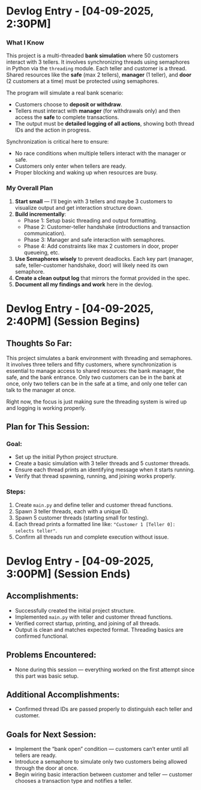 # Devlog Entry - [04-09-2025, 2:30PM] 

### What I Know
This project is a multi-threaded **bank simulation** where 50 customers interact with 3 tellers. It involves synchronizing threads using semaphores in Python via the `threading` module. Each teller and customer is a thread. Shared resources like the **safe** (max 2 tellers), **manager** (1 teller), and **door** (2 customers at a time) must be protected using semaphores.

The program will simulate a real bank scenario:
- Customers choose to **deposit or withdraw**.
- Tellers must interact with **manager** (for withdrawals only) and then access the **safe** to complete transactions.
- The output must be **detailed logging of all actions**, showing both thread IDs and the action in progress.

Synchronization is critical here to ensure:
- No race conditions when multiple tellers interact with the manager or safe.
- Customers only enter when tellers are ready.
- Proper blocking and waking up when resources are busy.

### My Overall Plan
1. **Start small** — I'll begin with 3 tellers and maybe 3 customers to visualize output and get interaction structure down.
2. **Build incrementally**:
   - Phase 1: Setup basic threading and output formatting.
   - Phase 2: Customer-teller handshake (introductions and transaction communication).
   - Phase 3: Manager and safe interaction with semaphores.
   - Phase 4: Add constraints like max 2 customers in door, proper queueing, etc.
3. **Use Semaphores wisely** to prevent deadlocks. Each key part (manager, safe, teller-customer handshake, door) will likely need its own semaphore.
4. **Create a clean output log** that mirrors the format provided in the spec.
5. **Document all my findings and work** here in the devlog.

# Devlog Entry - [04-09-2025, 2:40PM] (Session Begins)

## Thoughts So Far:

This project simulates a bank environment with threading and semaphores. It involves three tellers and fifty customers, where synchronization is essential to manage access to shared resources: the bank manager, the safe, and the bank entrance. Only two customers can be in the bank at once, only two tellers can be in the safe at a time, and only one teller can talk to the manager at once.

Right now, the focus is just making sure the threading system is wired up and logging is working properly.

## Plan for This Session:

### Goal:
- Set up the initial Python project structure.
- Create a basic simulation with 3 teller threads and 5 customer threads.
- Ensure each thread prints an identifying message when it starts running.
- Verify that thread spawning, running, and joining works properly.

### Steps:
1. Create `main.py` and define teller and customer thread functions.
2. Spawn 3 teller threads, each with a unique ID.
3. Spawn 5 customer threads (starting small for testing).
4. Each thread prints a formatted line like: `"Customer 1 [Teller 0]: selects teller"`.
5. Confirm all threads run and complete execution without issue.

# Devlog Entry - [04-09-2025, 3:00PM] (Session Ends)

## Accomplishments:
- Successfully created the initial project structure.
- Implemented `main.py` with teller and customer thread functions.
- Verified correct startup, printing, and joining of all threads.
- Output is clean and matches expected format. Threading basics are confirmed functional.

## Problems Encountered:
- None during this session — everything worked on the first attempt since this part was basic setup.

## Additional Accomplishments:
- Confirmed thread IDs are passed properly to distinguish each teller and customer.

## Goals for Next Session:
- Implement the “bank open” condition — customers can’t enter until all tellers are ready.
- Introduce a semaphore to simulate only two customers being allowed through the door at once.
- Begin wiring basic interaction between customer and teller — customer chooses a transaction type and notifies a teller.


